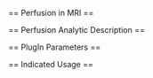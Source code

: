 == Perfusion in MRI ==

== Perfusion Analytic Description ==

== PlugIn Parameters ==

== Indicated Usage ==
